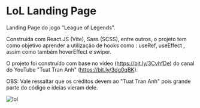 # LoL Landing Page

Landing Page do jogo "League of Legends".

Construída com React.JS (Vite), Sass (SCSS), entre outros, o projeto tem como objetivo aprender a utilização de hooks como : useRef, useEffect , assim como também hoverEffect e swiper.

O projeto foi construído com base no vídeo (https://bit.ly/3CvhfDe) do canal do YouTube "Tuat Tran Anh" (https://bit.ly/3dg0qBK).

OBS: Vale ressaltar que os créditos devem ao "Tuat Tran Anh" pois grande parte do código e ideias vieram dele.
 
![lol](https://user-images.githubusercontent.com/94311606/186719748-81c3245a-a3bb-4d76-aeb2-f3dddc22ed17.jpeg)
